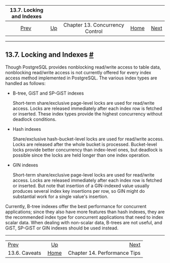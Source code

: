 <!--?xml version="1.0" encoding="UTF-8" standalone="no"?-->

|          13.7. Locking and Indexes         |                                                   |                                 |                                                       |                                                               |
| :----------------------------------------: | :------------------------------------------------ | :-----------------------------: | ----------------------------------------------------: | ------------------------------------------------------------: |
| [Prev](mvcc-caveats.html "13.6. Caveats")  | [Up](mvcc.html "Chapter 13. Concurrency Control") | Chapter 13. Concurrency Control | [Home](index.html "PostgreSQL 17devel Documentation") |  [Next](performance-tips.html "Chapter 14. Performance Tips") |

***

## 13.7. Locking and Indexes [#](#LOCKING-INDEXES)

Though PostgreSQL provides nonblocking read/write access to table data, nonblocking read/write access is not currently offered for every index access method implemented in PostgreSQL. The various index types are handled as follows:

* B-tree, GiST and SP-GiST indexes

    Short-term share/exclusive page-level locks are used for read/write access. Locks are released immediately after each index row is fetched or inserted. These index types provide the highest concurrency without deadlock conditions.

* Hash indexes

    Share/exclusive hash-bucket-level locks are used for read/write access. Locks are released after the whole bucket is processed. Bucket-level locks provide better concurrency than index-level ones, but deadlock is possible since the locks are held longer than one index operation.

* GIN indexes

    Short-term share/exclusive page-level locks are used for read/write access. Locks are released immediately after each index row is fetched or inserted. But note that insertion of a GIN-indexed value usually produces several index key insertions per row, so GIN might do substantial work for a single value's insertion.

Currently, B-tree indexes offer the best performance for concurrent applications; since they also have more features than hash indexes, they are the recommended index type for concurrent applications that need to index scalar data. When dealing with non-scalar data, B-trees are not useful, and GiST, SP-GiST or GIN indexes should be used instead.

***

|                                            |                                                       |                                                               |
| :----------------------------------------- | :---------------------------------------------------: | ------------------------------------------------------------: |
| [Prev](mvcc-caveats.html "13.6. Caveats")  |   [Up](mvcc.html "Chapter 13. Concurrency Control")   |  [Next](performance-tips.html "Chapter 14. Performance Tips") |
| 13.6. Caveats                              | [Home](index.html "PostgreSQL 17devel Documentation") |                                  Chapter 14. Performance Tips |
